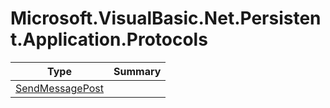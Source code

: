 ﻿
# Microsoft.VisualBasic.Net.Persistent.Application.Protocols

|Type|Summary|
|----|-------|
|<a href="#" onClick="load('/docs/Microsoft.VisualBasic.Net.Persistent.Application.Protocols/SendMessagePost.md')">SendMessagePost</a>||

